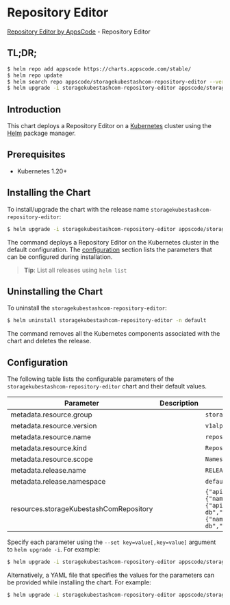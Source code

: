 # Repository Editor

[Repository Editor by AppsCode](https://appscode.com) - Repository Editor

## TL;DR;

```bash
$ helm repo add appscode https://charts.appscode.com/stable/
$ helm repo update
$ helm search repo appscode/storagekubestashcom-repository-editor --version=v0.22.0
$ helm upgrade -i storagekubestashcom-repository-editor appscode/storagekubestashcom-repository-editor -n default --create-namespace --version=v0.22.0
```

## Introduction

This chart deploys a Repository Editor on a [Kubernetes](http://kubernetes.io) cluster using the [Helm](https://helm.sh) package manager.

## Prerequisites

- Kubernetes 1.20+

## Installing the Chart

To install/upgrade the chart with the release name `storagekubestashcom-repository-editor`:

```bash
$ helm upgrade -i storagekubestashcom-repository-editor appscode/storagekubestashcom-repository-editor -n default --create-namespace --version=v0.22.0
```

The command deploys a Repository Editor on the Kubernetes cluster in the default configuration. The [configuration](#configuration) section lists the parameters that can be configured during installation.

> **Tip**: List all releases using `helm list`

## Uninstalling the Chart

To uninstall the `storagekubestashcom-repository-editor`:

```bash
$ helm uninstall storagekubestashcom-repository-editor -n default
```

The command removes all the Kubernetes components associated with the chart and deletes the release.

## Configuration

The following table lists the configurable parameters of the `storagekubestashcom-repository-editor` chart and their default values.

|                Parameter                | Description |                                                                                                                                                                                                     Default                                                                                                                                                                                                      |
|-----------------------------------------|-------------|------------------------------------------------------------------------------------------------------------------------------------------------------------------------------------------------------------------------------------------------------------------------------------------------------------------------------------------------------------------------------------------------------------------|
| metadata.resource.group                 |             | <code>storage.kubestash.com</code>                                                                                                                                                                                                                                                                                                                                                                               |
| metadata.resource.version               |             | <code>v1alpha1</code>                                                                                                                                                                                                                                                                                                                                                                                            |
| metadata.resource.name                  |             | <code>repositories</code>                                                                                                                                                                                                                                                                                                                                                                                        |
| metadata.resource.kind                  |             | <code>Repository</code>                                                                                                                                                                                                                                                                                                                                                                                          |
| metadata.resource.scope                 |             | <code>Namespaced</code>                                                                                                                                                                                                                                                                                                                                                                                          |
| metadata.release.name                   |             | <code>RELEASE-NAME</code>                                                                                                                                                                                                                                                                                                                                                                                        |
| metadata.release.namespace              |             | <code>default</code>                                                                                                                                                                                                                                                                                                                                                                                             |
| resources.storageKubestashComRepository |             | <code>{"apiVersion":"storage.kubestash.com/v1alpha1","kind":"Repository","metadata":{"name":"ace-repo","namespace":"demo"},"spec":{"appRef":{"apiGroup":"kubedb.com","kind":"Postgres","name":"ace-db","namespace":"ace"},"deletionPolicy":"Delete","encryptionSecret":{"name":"default-encryption-secret","namespace":"stash"},"path":"ace/ace-db","storageRef":{"name":"default","namespace":"stash"}}}</code> |


Specify each parameter using the `--set key=value[,key=value]` argument to `helm upgrade -i`. For example:

```bash
$ helm upgrade -i storagekubestashcom-repository-editor appscode/storagekubestashcom-repository-editor -n default --create-namespace --version=v0.22.0 --set metadata.resource.group=storage.kubestash.com
```

Alternatively, a YAML file that specifies the values for the parameters can be provided while
installing the chart. For example:

```bash
$ helm upgrade -i storagekubestashcom-repository-editor appscode/storagekubestashcom-repository-editor -n default --create-namespace --version=v0.22.0 --values values.yaml
```
